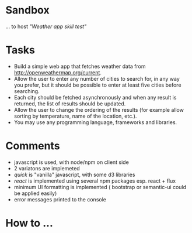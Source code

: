 # Sandbox
... to host _"Weather app skill test"_

# Tasks
* Build a simple web app that fetches weather data from http://openweathermap.org/current. 
* Allow the user to enter any number of cities to search for, in any way you prefer, but it should be possible to enter at least five cities before searching. 
* Each city should be fetched asynchronously and when any result is returned, the list of results should be updated. 
* Allow the user to change the ordering of the results (for example allow sorting by temperature, name of the location, etc.). 
* You may use any programming language, frameworks and libraries.

# Comments
* javascript is used, with node/npm on client side
* 2 variatons are implemeted
* _quick_ is "vanilla" javascript, with some d3 libraries
* _react_ is implemented using several npm packages esp. react + flux
* minimum UI formatting is implemented ( bootstrap or semantic-ui could be applied easily)
* error messages printed to the console

# How to ...

